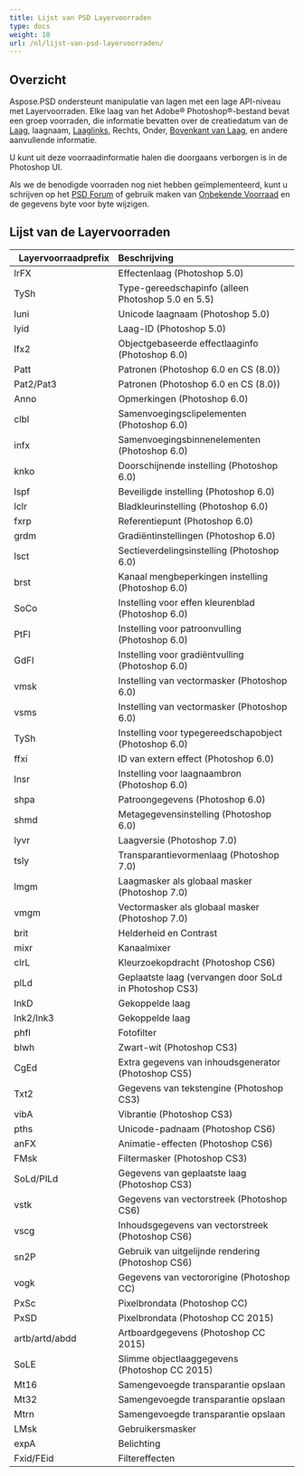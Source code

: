 ```yaml
---
title: Lijst van PSD Layervoorraden
type: docs
weight: 10
url: /nl/lijst-van-psd-layervoorraden/
---
```


## **Overzicht**
Aspose.PSD ondersteunt manipulatie van lagen met een lage API-niveau met Layervoorraden. Elke laag van het Adobe® Photoshop®-bestand bevat een groep voorraden, die informatie bevatten over de creatiedatum van de [Laag](https://reference.aspose.com/psd/net/aspose.psd.fileformats.psd.layers/layer), laagnaam, [Laaglinks](https://reference.aspose.com/psd/net/aspose.psd.fileformats.psd.layers/layer/properties/left), Rechts, Onder, [Bovenkant van Laag](https://reference.aspose.com/psd/net/aspose.psd.fileformats.psd.layers/layer/properties/top), en andere aanvullende informatie.

U kunt uit deze voorraadinformatie halen die doorgaans verborgen is in de Photoshop UI.


Als we de benodigde voorraden nog niet hebben geïmplementeerd, kunt u schrijven op het [PSD Forum](https://forum.aspose.com/c/psd) of gebruik maken van [Onbekende Voorraad](https://reference.aspose.com/psd/net/aspose.psd.fileformats.psd.layers.layerresources/unknownresource) en de gegevens byte voor byte wijzigen.
## **Lijst van de Layervoorraden**

|` `**Layervoorraadprefix**|**Beschrijving**|
| :- | :- |
|lrFX|Effectenlaag (Photoshop 5.0)|
|TySh|Type-gereedschapinfo (alleen Photoshop 5.0 en 5.5)|
|luni|Unicode laagnaam (Photoshop 5.0)|
|lyid|Laag-ID (Photoshop 5.0)|
|lfx2|Objectgebaseerde effectlaaginfo (Photoshop 6.0)|
|Patt|Patronen (Photoshop 6.0 en CS (8.0))|
|Pat2/Pat3|Patronen (Photoshop 6.0 en CS (8.0))|
|Anno|Opmerkingen (Photoshop 6.0)|
|clbl|Samenvoegingsclipelementen (Photoshop 6.0)|
|infx|Samenvoegingsbinnenelementen (Photoshop 6.0)|
|knko|Doorschijnende instelling (Photoshop 6.0)|
|lspf|Beveiligde instelling (Photoshop 6.0)|
|lclr|Bladkleurinstelling (Photoshop 6.0)|
|fxrp|Referentiepunt (Photoshop 6.0)|
|grdm|Gradiëntinstellingen (Photoshop 6.0)|
|lsct|Sectieverdelingsinstelling (Photoshop 6.0)|
|brst|Kanaal mengbeperkingen instelling (Photoshop 6.0)|
|SoCo|Instelling voor effen kleurenblad (Photoshop 6.0)|
|PtFl|Instelling voor patroonvulling (Photoshop 6.0)|
|GdFl|Instelling voor gradiëntvulling (Photoshop 6.0)|
|vmsk|Instelling van vectormasker (Photoshop 6.0)|
|vsms|Instelling van vectormasker (Photoshop 6.0)|
|TySh|Instelling voor typegereedschapobject (Photoshop 6.0)|
|ffxi|ID van extern effect (Photoshop 6.0)|
|lnsr|Instelling voor laagnaambron (Photoshop 6.0)|
|shpa|Patroongegevens (Photoshop 6.0)|
|shmd|Metagegevensinstelling (Photoshop 6.0)|
|lyvr|Laagversie (Photoshop 7.0)|
|tsly|Transparantievormenlaag (Photoshop 7.0)|
|lmgm|Laagmasker als globaal masker (Photoshop 7.0)|
|vmgm|Vectormasker als globaal masker (Photoshop 7.0)|
|brit|Helderheid en Contrast|
|mixr|Kanaalmixer|
|clrL|Kleurzoekopdracht (Photoshop CS6)|
|plLd|Geplaatste laag (vervangen door SoLd in Photoshop CS3)|
|lnkD|Gekoppelde laag|
|lnk2/lnk3|Gekoppelde laag|
|phfl|Fotofilter|
|blwh|Zwart-wit (Photoshop CS3)|
|CgEd|Extra gegevens van inhoudsgenerator (Photoshop CS5)|
|Txt2|Gegevens van tekstengine (Photoshop CS3)|
|vibA|Vibrantie (Photoshop CS3)|
|pths|Unicode-padnaam (Photoshop CS6)|
|anFX|Animatie-effecten (Photoshop CS6)|
|FMsk|Filtermasker (Photoshop CS3)|
|SoLd/PILd|Gegevens van geplaatste laag (Photoshop CS3)|
|vstk|Gegevens van vectorstreek (Photoshop CS6)|
|vscg|Inhoudsgegevens van vectorstreek (Photoshop CS6)|
|sn2P|Gebruik van uitgelijnde rendering (Photoshop CS6)|
|vogk|Gegevens van vectororigine (Photoshop CC)|
|PxSc|Pixelbrondata (Photoshop CC)|
|PxSD|Pixelbrondata (Photoshop CC 2015)|
|artb/artd/abdd|Artboardgegevens (Photoshop CC 2015)|
|SoLE|Slimme objectlaaggegevens (Photoshop CC 2015)|
|Mt16|Samengevoegde transparantie opslaan|
|Mt32|Samengevoegde transparantie opslaan|
|Mtrn|Samengevoegde transparantie opslaan|
|LMsk|Gebruikersmasker|
|expA|Belichting|
|Fxid/FEid|Filtereffecten|
